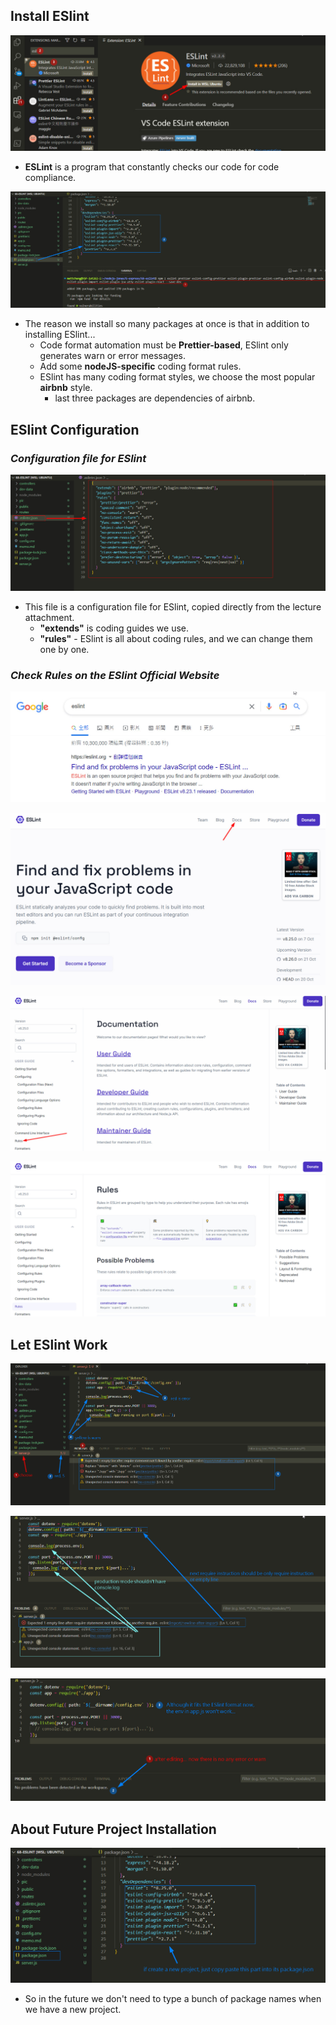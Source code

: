 ## **Install ESlint**

![Alt install ESlint](pic/bandicam%202022-10-21%2019-33-41-379.jpg)

- **ESLint** is a program that constantly checks our code for code compliance.

![Alt npm i](pic/bandicam%202022-10-21%2019-38-07-148.jpg)

- The reason we install so many packages at once is that in addition to installing ESlint...
  - Code format automation must be **Prettier-based**, ESlint only generates warn or error messages.
  - Add some **nodeJS-specific** coding format rules.
  - ESlint has many coding format styles, we choose the most popular **airbnb** style.
    - last three packages are dependencies of airbnb.

## **ESlint Configuration**

### _Configuration file for ESlint_

![Alt .eslintrc.json](pic/bandicam%202022-10-21%2019-39-20-348.jpg)

- This file is a configuration file for ESlint, copied directly from the lecture attachment.
  - **"extends"** is coding guides we use.
  - **"rules"** - ESlint is all about coding rules, and we can change them one by one.

### _Check Rules on the ESlint Official Website_

![Alt google eslint](pic/bandicam%202022-10-21%2019-39-48-388.jpg)

![Alt docs](pic/bandicam%202022-10-21%2019-40-13-691.jpg)

![Alt rules](pic/bandicam%202022-10-21%2019-40-29-077.jpg)

![Alt rules page](pic/bandicam%202022-10-21%2019-40-44-339.jpg)

## **Let ESlint Work**

![Alt eslint work](pic/bandicam%202022-10-21%2019-43-55-915.jpg)

![Alt check error and warn](pic/bandicam%202022-10-21%2019-48-18-031.jpg)

![Alt fix error and warn](pic/bandicam%202022-10-21%2019-52-56-509.jpg)

## **About Future Project Installation**

![Alt new project](pic/bandicam%202022-10-21%2019-54-14-874.jpg)

- So in the future we don't need to type a bunch of package names when we have a new project.
